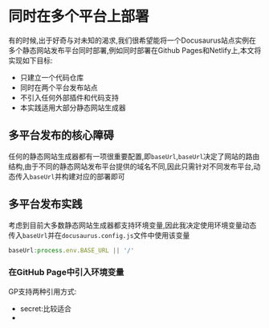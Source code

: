 # 同时在多个平台上部署
有的时候,出于好奇与对未知的渴求,我们很希望能将一个Docusaurus站点实例在多个静态网站发布平台同时部署,例如同时部署在Github Pages和Netlify上,本文将实现如下目标:
- 只建立一个代码仓库
- 同时在两个平台发布站点
- 不引入任何外部插件和代码支持
- 本实践适用大部分静态网站生成器
## 多平台发布的核心障碍
任何的静态网站生成器都有一项很重要配置,即```baseUrl```,```baseUrl```决定了网站的路由结构,由于不同的静态网站发布平台提供的域名不同,因此只需针对不同发布平台,动态传入```baseUrl```并构建对应的部署即可
## 多平台发布实践
考虑到目前大多数静态网站生成器都支持环境变量,因此我决定使用环境变量动态传入```baseUrl```并在```docusaurus.config.js```文件中使用该变量
```javascript
baseUrl:process.env.BASE_URL || '/'
```
### 在GitHub Page中引入环境变量
GP支持两种引用方式:
- secret:比较适合
- 
